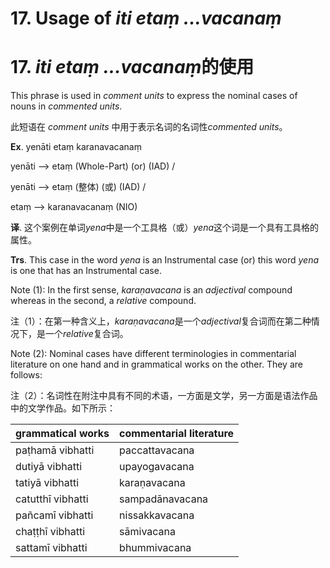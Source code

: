 # 17. Usage of *iti etaṃ ...vacanaṃ* 
# 17. *iti etaṃ ...vacanaṃ***的使用**

This phrase is used in *comment units* to express the nominal cases of nouns in 
*commented units*. 

此短语在 *comment units* 中用于表示名词的名词性*commented units*。

  **Ex**. yenāti etaṃ karanavacanaṃ 
  
   yenāti --> etaṃ (Whole-Part) (or) (IAD) / 
   
   yenāti --> etaṃ (整体) (或) (IAD) / 

   etaṃ    -->    karanavacanaṃ (NIO) 

 **译**. 这个案例在单词*yena*中是一个工具格（或）*yena*这个词是一个具有工具格的属性。

 **Trs**. This case in the word *yena* is an Instrumental case (or) this word *yena* is  one that has an Instrumental case. 

 Note (1): In the first sense, *karaṇavacana* is an *adjectival* compound 
whereas in the second, a *relative* compound. 

注（1）：在第一种含义上，*karaṇavacana*是一个*adjectival*复合词而在第二种情况下，是一个*relative*复合词。

Note (2): Nominal cases have different terminologies in commentarial 
literature on one hand and in grammatical works on the other. They 
are follows:   
      
注（2）：名词性在附注中具有不同的术语，一方面是文学，另一方面是语法作品中的文学作品。如下所示：                                  

|**grammatical works**|**commentarial literature**|
|-|-|
|paṭhamā vibhatti|paccattavacana|
|dutiyā vibhatti|upayogavacana|
|tatiyā vibhatti|karaṇavacana|
|catutthī vibhatti|sampadānavacana|
|pañcamī vibhatti|nissakkavacana|
|chaṭṭhī vibhatti|sāmivacana|
|sattamī vibhatti |bhummivacana|